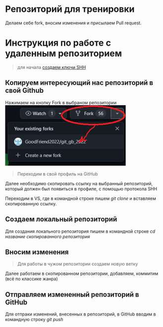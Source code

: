# Репозиторий для тренировки

Делаем себе fork, вносим изменения и присылаем Pull request.

# Инструкция по работе с удаленным репозиторием

>для начала [создаем ключи SHH](https://docs.github.com/en/authentication/connecting-to-github-with-ssh/generating-a-new-ssh-key-and-adding-it-to-the-ssh-agent)

## Копируем интересующий нас репозиторий в свой Github

Нажимаем на кнопку Fork в выбраном репозитории ![Click Fork](fork.png)

>Переходим в свой профиль на GitHub

Далее необходимо скопировать ссылку на выбранный репозиторий, который должен был появиться в профиле, с помощью протокола SHH

Переходим в VS, где в командной строке пишем *git clone* и вставляем скопированную ссылку.

## Создаем локальный репозиторий

Для создания локального репозитория пишем в командной строке *cd название скопированного репозитория*

## Вносим изменения

>Для работы в чужом репозитории создаем новую ветку

Далее работаем в скопированном репозитории, добавляем, коммитим (всё по классике жанра)

## Отправляем измененный репозиторий в GitHub

Для отпраки изменений, внесенных в репозиторий, в GitHub вводим в командную строку *git push*
